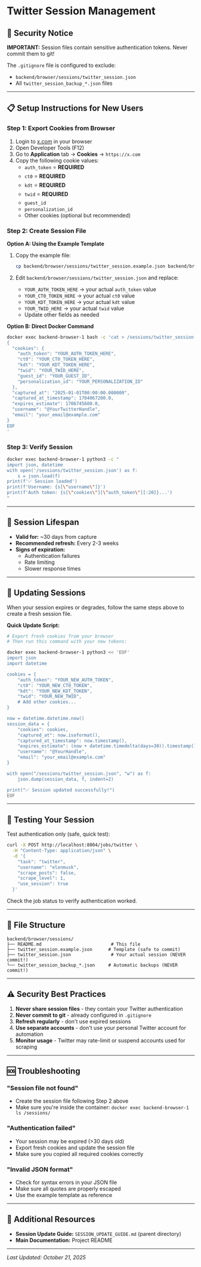 # Twitter Session Management

## 🔐 Security Notice

**IMPORTANT:** Session files contain sensitive authentication tokens. Never commit them to git!

The `.gitignore` file is configured to exclude:
- `backend/browser/sessions/twitter_session.json`
- All `twitter_session_backup_*.json` files

---

## 📋 Setup Instructions for New Users

### Step 1: Export Cookies from Browser

1. Login to [x.com](https://x.com) in your browser
2. Open Developer Tools (F12)
3. Go to **Application** tab → **Cookies** → `https://x.com`
4. Copy the following cookie values:
   - `auth_token` ⭐ **REQUIRED**
   - `ct0` ⭐ **REQUIRED**
   - `kdt` ⭐ **REQUIRED**
   - `twid` ⭐ **REQUIRED**
   - `guest_id`
   - `personalization_id`
   - Other cookies (optional but recommended)

### Step 2: Create Session File

**Option A: Using the Example Template**

1. Copy the example file:
   ```bash
   cp backend/browser/sessions/twitter_session.example.json backend/browser/sessions/twitter_session.json
   ```

2. Edit `backend/browser/sessions/twitter_session.json` and replace:
   - `YOUR_AUTH_TOKEN_HERE` → your actual `auth_token` value
   - `YOUR_CT0_TOKEN_HERE` → your actual `ct0` value
   - `YOUR_KDT_TOKEN_HERE` → your actual `kdt` value
   - `YOUR_TWID_HERE` → your actual `twid` value
   - Update other fields as needed

**Option B: Direct Docker Command**

```bash
docker exec backend-browser-1 bash -c 'cat > /sessions/twitter_session.json << '\''EOF'\''
{
  "cookies": {
    "auth_token": "YOUR_AUTH_TOKEN_HERE",
    "ct0": "YOUR_CT0_TOKEN_HERE",
    "kdt": "YOUR_KDT_TOKEN_HERE",
    "twid": "YOUR_TWID_HERE",
    "guest_id": "YOUR_GUEST_ID",
    "personalization_id": "YOUR_PERSONALIZATION_ID"
  },
  "captured_at": "2025-01-01T00:00:00.000000",
  "captured_at_timestamp": 1704067200.0,
  "expires_estimate": 1706745600.0,
  "username": "@YourTwitterHandle",
  "email": "your_email@example.com"
}
EOF
'
```

### Step 3: Verify Session

```bash
docker exec backend-browser-1 python3 -c "
import json, datetime
with open('/sessions/twitter_session.json') as f:
    s = json.load(f)
print(f'✅ Session loaded')
print(f'Username: {s[\"username\"]}')
print(f'Auth token: {s[\"cookies\"][\"auth_token\"][:20]}...')
"
```

---

## 📅 Session Lifespan

- **Valid for:** ~30 days from capture
- **Recommended refresh:** Every 2-3 weeks
- **Signs of expiration:**
  - Authentication failures
  - Rate limiting
  - Slower response times

---

## 🔄 Updating Sessions

When your session expires or degrades, follow the same steps above to create a fresh session file.

**Quick Update Script:**

```bash
# Export fresh cookies from your browser
# Then run this command with your new tokens:

docker exec backend-browser-1 python3 << 'EOF'
import json
import datetime

cookies = {
    "auth_token": "YOUR_NEW_AUTH_TOKEN",
    "ct0": "YOUR_NEW_CT0_TOKEN",
    "kdt": "YOUR_NEW_KDT_TOKEN",
    "twid": "YOUR_NEW_TWID",
    # Add other cookies...
}

now = datetime.datetime.now()
session_data = {
    "cookies": cookies,
    "captured_at": now.isoformat(),
    "captured_at_timestamp": now.timestamp(),
    "expires_estimate": (now + datetime.timedelta(days=30)).timestamp(),
    "username": "@YourHandle",
    "email": "your_email@example.com"
}

with open("/sessions/twitter_session.json", "w") as f:
    json.dump(session_data, f, indent=2)

print("✅ Session updated successfully!")
EOF
```

---

## 🧪 Testing Your Session

Test authentication only (safe, quick test):

```bash
curl -X POST http://localhost:8004/jobs/twitter \
  -H "Content-Type: application/json" \
  -d '{
    "task": "twitter",
    "username": "elonmusk",
    "scrape_posts": false,
    "scrape_level": 1,
    "use_session": true
  }'
```

Check the job status to verify authentication worked.

---

## 📁 File Structure

```
backend/browser/sessions/
├── README.md                          # This file
├── twitter_session.example.json      # Template (safe to commit)
├── twitter_session.json               # Your actual session (NEVER commit!)
└── twitter_session_backup_*.json     # Automatic backups (NEVER commit!)
```

---

## ⚠️ Security Best Practices

1. **Never share session files** - they contain your Twitter authentication
2. **Never commit to git** - already configured in `.gitignore`
3. **Refresh regularly** - don't use expired sessions
4. **Use separate accounts** - don't use your personal Twitter account for automation
5. **Monitor usage** - Twitter may rate-limit or suspend accounts used for scraping

---

## 🆘 Troubleshooting

### "Session file not found"
- Create the session file following Step 2 above
- Make sure you're inside the container: `docker exec backend-browser-1 ls /sessions/`

### "Authentication failed"
- Your session may be expired (>30 days old)
- Export fresh cookies and update the session file
- Make sure you copied all required cookies correctly

### "Invalid JSON format"
- Check for syntax errors in your JSON file
- Make sure all quotes are properly escaped
- Use the example template as reference

---

## 📖 Additional Resources

- **Session Update Guide:** `SESSION_UPDATE_GUIDE.md` (parent directory)
- **Main Documentation:** Project README

---

*Last Updated: October 21, 2025*
